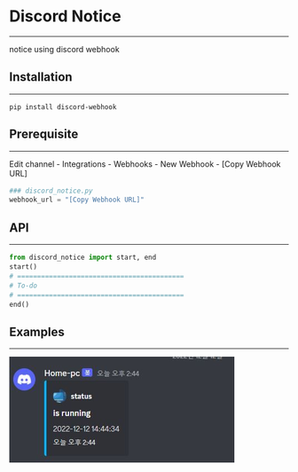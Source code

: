 # **Discord Notice**

<hr>

notice using discord webhook

## Installation

<hr>

```
pip install discord-webhook
```

## Prerequisite

<hr>

Edit channel - Integrations - Webhooks - New Webhook - [Copy Webhook URL]

```python
### discord_notice.py
webhook_url = "[Copy Webhook URL]"
```

## API

<hr>

```python
from discord_notice import start, end
start()
# ==========================================
# To-do
# ==========================================
end()
```

## Examples

<hr>

![result.JPG](https://github.com/devLupin/discord-notice/blob/main/images/result.JPG?raw=true)
